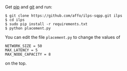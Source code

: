 Get [pip](https://pip.pypa.io/en/stable/installing/) and [git](https://git-scm.com/book/en/v2/Getting-Started-Installing-Git) and run:

```
$ git clone https://github.com/affo/ilps-sqpp.git ilps
$ cd ilps
$ sudo pip install -r requirements.txt
$ python placement.py
```

You can edit the file `placement.py` to change the values of

```
NETWORK_SIZE = 50
MAX_LATENCY = 5
MAX_NODE_CAPACITY = 8
```

on the top.
